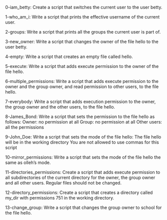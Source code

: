 0-iam_betty: Create a script that switches the current user to the user betty.

1-who_am_i: Write a script that prints the effective username of the current user.

2-groups: Write a script that prints all the groups the current user is part of.

3-new_owner: Write a script that changes the owner of the file hello to the user betty.

4-empty: Write a script that creates an empty file called hello.

5-execute: Write a script that adds execute permission to the owner of the file hello.

6-multiple_permissions: Write a script that adds execute permission to the owner and the group owner, and read permission to other users, to the file hello.

7-everybody: Write a script that adds execution permission to the owner, the group owner and the other users, to the file hello.

8-James_Bond: Write a script that sets the permission to the file hello as follows: Owner: no permission at all
Group: no permission at all
Other users: all the permissions

9-John_Doe: Write a script that sets the mode of the file hello: The file hello will be in the working directory
You are not allowed to use commas for this script

10-mirror_permissions: Write a script that sets the mode of the file hello the same as olleh’s mode.

11-directories_permissions: Create a script that adds execute permission to all subdirectories of the current directory for the owner, the group owner and all other users. Regular files should not be changed.

12-directory_permissions: Create a script that creates a directory called my_dir with permissions 751 in the working directory.

13-change_group: Write a script that changes the group owner to school for the file hello.
